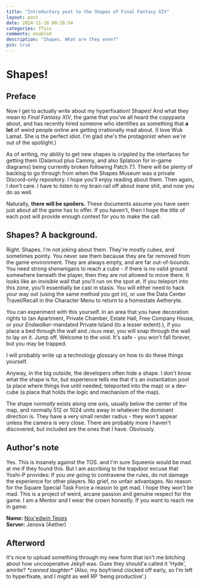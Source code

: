```yaml
---
title: "Introductory post to the Shapes of Final Fantasy XIV"
layout: post
date: 2024-11-18 00:26:54
categories: ffxiv
comments: enabled
description: "Shapes. What are they even?"
pin: true
---
```

# __Shapes!__

## Preface

Now I get to actually *write* about my hyperfixation! Shapes! And what they mean to *Final Fantasy XIV*, the game that you've all heard the copypasta about, and has recently hired someone who identifies as something that **a lot** of weird people online are getting irrationally mad about. (I love Wuk Lamat. She is the perfect idiot. I'm glad she's the protagonist when *we're* out of the spotlight.)


As of writing, my ability to get new shapes is crippled by the interfaces for getting them (Dalamud plus Cammy, and also Splatoon for in-game diagrams) being currently broken following Patch 7.1. There will be plenty of backlog to go through from when the Shapes Museum was a private Discord-only repository. I hope you'll enjoy reading about them. Then again, I don't care. I have to listen to my brain rail off about inane shit, and now you do as well.

Naturally, **there will be spoilers.** These documents assume you have seen just about all the game has to offer. If you haven't, then I hope the title of each post will provide enough context for you to make the call.


## Shapes? A background.

Right. Shapes. I'm not joking about them. They're mostly cubes, and sometimes pointy. You never see them because they are far removed from the game environment. They are always empty, and are far out-of-bounds. You need strong shenanigans to reach a cube - if there is no valid ground somewhere beneath the player, then they are not allowed to move there. It looks like an invisible wall that you'll run on the spot at. If you teleport into this zone, you'll essentially be cast in stasis. You will either need to hack your way out (using the same method you got in), or use the Data Center Travel/Recall in the Character Menu to return to a homestate Aetheryte.

You can experiment with this yourself. In an area that you have decoration rights to (an Apartment, Private Chamber, Estate Hall, Free Company House, or your *Endwalker*-mandated Private Island (to a lesser extent).), if you place a bed through the wall and ``/doze`` near, you will snap through the wall to lay on it. Jump off. Welcome to the void. It's safe - you won't fall forever, but you may be trapped.

I will probably write up a technology glossary on how to do these things yourself.

Anyway, in the big outside, the developers often hide a shape. I don't know what the shape is for, but experience tells me that it's an instantiation pool (a place where things live until needed; teleported into the map) or a dev-cube (a place that holds the logic and mechanism of the map).

The shape *normally* exists along one axis, usually below the center of the map, and normally 512 or 1024 units away in whatever the dominant direction is. They have a very small render radius - they won't appear unless the camera is very close. There are probably more I haven't discovered, but included are the ones that I have. Obviously.

## Author's note

Yes. This is insanely against the TOS. and I'm sure Squeenix would be mad at me if they found this. But I am ascribing to the trapdoor excuse that Yoshi-P provides: If you *are* going to contravene the rules, do not damage the experience for other players. No grief, no unfair advantages. No reason for the Square Special Task Force a reason to get mad. 
I hope they *won't* be mad. This is a project of weird, arcane passion and genuine respect for the game. I am a Mentor and I wear the crown honestly. If you want to reach me in game:


**Name:** [Nox'edwin Tepes](https://na.finalfantasyxiv.com/lodestone/character/32832120/)  
**Server:** Jenova (Aether)


## Afterword
It's nice to upload something through my new form that isn't me bitching about how uncooperative Jekyll was. Gues they should'a called it 'Hyde', amirite? *\*canned laughter\**
(Also, my boyfriend clocked off early, so I'm left to hyperfixate, and I might as well RP 'being productive'.)


